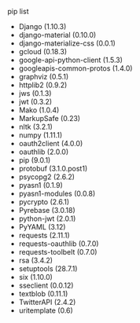 pip list

- Django (1.10.3)
- django-material (0.10.0)
- django-materialize-css (0.0.1)
- gcloud (0.18.3)
- google-api-python-client (1.5.3)
- googleapis-common-protos (1.4.0)
- graphviz (0.5.1)
- httplib2 (0.9.2)
- jws (0.1.3)
- jwt (0.3.2)
- Mako (1.0.4)
- MarkupSafe (0.23)
- nltk (3.2.1)
- numpy (1.11.1)
- oauth2client (4.0.0)
- oauthlib (2.0.0)
- pip (9.0.1)
- protobuf (3.1.0.post1)
- psycopg2 (2.6.2)
- pyasn1 (0.1.9)
- pyasn1-modules (0.0.8)
- pycrypto (2.6.1)
- Pyrebase (3.0.18)
- python-jwt (2.0.1)
- PyYAML (3.12)
- requests (2.11.1)
- requests-oauthlib (0.7.0)
- requests-toolbelt (0.7.0)
- rsa (3.4.2)
- setuptools (28.7.1)
- six (1.10.0)
- sseclient (0.0.12)
- textblob (0.11.1)
- TwitterAPI (2.4.2)
- uritemplate (0.6)
